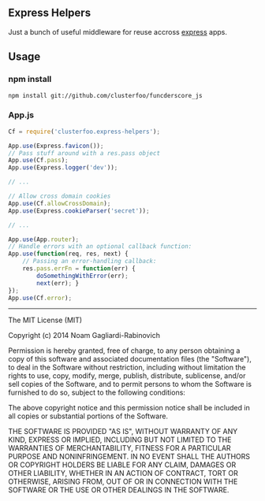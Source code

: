 ## Express Helpers

Just a bunch of useful middleware for reuse accross
[express](http://expressjs.com) apps.

## Usage

### npm install

    npm install git://github.com/clusterfoo/funcderscore_js

### App.js

``` js
Cf = require('clusterfoo.express-helpers');

App.use(Express.favicon());
// Pass stuff around with a res.pass object
App.use(Cf.pass);
App.use(Express.logger('dev'));

// ...

// Allow cross domain cookies
App.use(Cf.allowCrossDomain);
App.use(Express.cookieParser('secret'));

// ...

App.use(App.router);
// Handle errors with an optional callback function:
App.use(function(req, res, next) {
    // Passing an error-handling callback:
    res.pass.errFn = function(err) {
        doSomethingWithError(err);
        next(err); }
});
App.use(Cf.error);
```

--- 

The MIT License (MIT)

Copyright (c) 2014 Noam Gagliardi-Rabinovich

Permission is hereby granted, free of charge, to any person obtaining a copy
of this software and associated documentation files (the "Software"), to deal
in the Software without restriction, including without limitation the rights
to use, copy, modify, merge, publish, distribute, sublicense, and/or sell
copies of the Software, and to permit persons to whom the Software is
furnished to do so, subject to the following conditions:

The above copyright notice and this permission notice shall be included in
all copies or substantial portions of the Software.

THE SOFTWARE IS PROVIDED "AS IS", WITHOUT WARRANTY OF ANY KIND, EXPRESS OR
IMPLIED, INCLUDING BUT NOT LIMITED TO THE WARRANTIES OF MERCHANTABILITY,
FITNESS FOR A PARTICULAR PURPOSE AND NONINFRINGEMENT. IN NO EVENT SHALL THE
AUTHORS OR COPYRIGHT HOLDERS BE LIABLE FOR ANY CLAIM, DAMAGES OR OTHER
LIABILITY, WHETHER IN AN ACTION OF CONTRACT, TORT OR OTHERWISE, ARISING FROM,
OUT OF OR IN CONNECTION WITH THE SOFTWARE OR THE USE OR OTHER DEALINGS IN
THE SOFTWARE.
